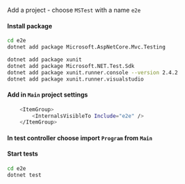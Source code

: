 Add a project - choose `MSTest` with a name `e2e`

#### Install package

```bash
cd e2e
dotnet add package Microsoft.AspNetCore.Mvc.Testing

dotnet add package xunit
dotnet add package Microsoft.NET.Test.Sdk
dotnet add package xunit.runner.console --version 2.4.2
dotnet add package xunit.runner.visualstudio
```

#### Add in `Main` project settings

```bash
    <ItemGroup>
        <InternalsVisibleTo Include="e2e" />
    </ItemGroup>
```

#### In test controller choose import `Program` from `Main`

#### Start tests

```bash
cd e2e
dotnet test
```